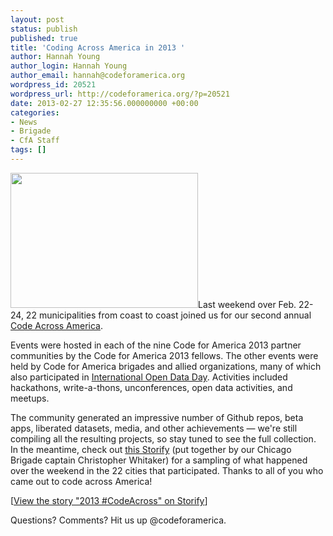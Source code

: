 ```yaml
---
layout: post
status: publish
published: true
title: 'Coding Across America in 2013 '
author: Hannah Young
author_login: Hannah Young
author_email: hannah@codeforamerica.org
wordpress_id: 20521
wordpress_url: http://codeforamerica.org/?p=20521
date: 2013-02-27 12:35:56.000000000 +00:00
categories:
- News
- Brigade
- CfA Staff
tags: []
---
```

<img class="alignleft size-medium wp-image-20544" title="Screen Shot 2013-02-27 at 9.33.26 AM" src="http://codeforamerica.org/wp-content/uploads/2013/02/Screen-Shot-2013-02-27-at-9.33.26-AM-300x216.png" alt="" width="300" height="216" />Last weekend over Feb. 22-24, 22 municipalities from coast to coast joined us for our second annual <a href="http://brigade.codeforamerica.org/pages/codeacross">Code Across America</a>.

Events were hosted in each of the nine Code for America 2013 partner communities by the Code for America 2013 fellows. The other events were held by Code for America brigades and allied organizations, many of which also participated in <a href="http://opendataday.org/">International Open Data Day</a>. Activities included hackathons, write-a-thons, unconferences, open data activities, and meetups.

The community generated an impressive number of Github repos, beta apps, liberated datasets, media, and other achievements — we're still compiling all the resulting projects, so stay tuned to see the full collection. In the meantime, check out <a href="http://storify.com/CivicWhitaker/2013-codeacross">this Storify</a> (put together by our Chicago Brigade captain Christopher Whitaker) for a sampling of what happened over the weekend in the 22 cities that participated. Thanks to all of you who came out to code across America!

<script src="//storify.com/CivicWhitaker/2013-codeacross.js"></script><noscript>[<a href="//storify.com/CivicWhitaker/2013-codeacross" target="_blank">View the story "2013 #CodeAcross" on Storify</a>]</noscript>
Questions? Comments? Hit us up @codeforamerica.
